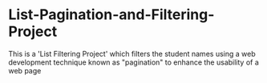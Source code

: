 # List-Pagination-and-Filtering-Project
This is a 'List Filtering Project' which filters the student names using a web development technique known as "pagination" to enhance the usability of a web page
